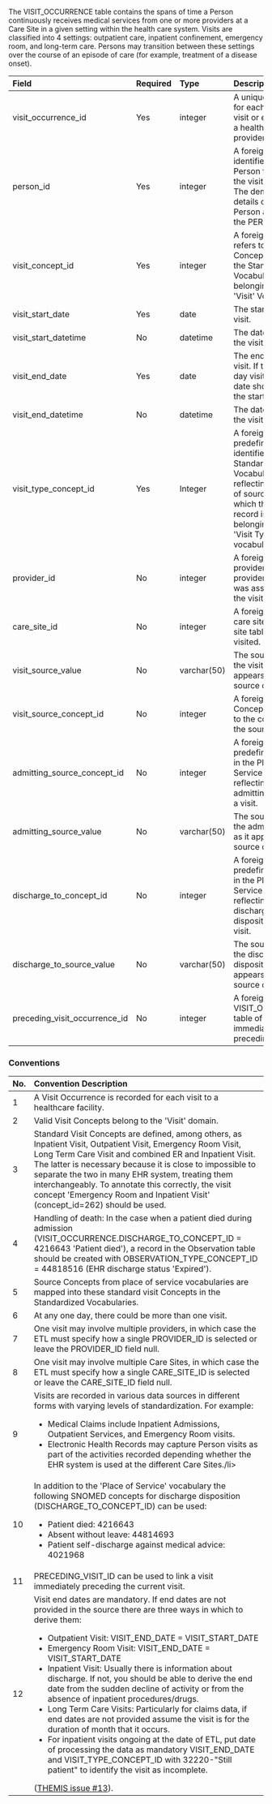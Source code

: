 The VISIT_OCCURRENCE table contains the spans of time a Person continuously receives medical services from one or more providers at a Care Site in a given setting within the health care system. Visits are classified into 4 settings: outpatient care, inpatient confinement, emergency room, and long-term care. Persons may transition between these settings over the course of an episode of care (for example, treatment of a disease onset). 

Field|Required|Type|Description
:------------------------|:--------|:-----|:-------------------------------------------------
|visit_occurrence_id|Yes|integer|A unique identifier for each Person's visit or encounter at a healthcare provider.|
|person_id|Yes|integer|A foreign key identifier to the Person for whom the visit is recorded. The demographic details of that Person are stored in the PERSON table.|
|visit_concept_id|Yes|integer|A foreign key that refers to a visit Concept identifier in the Standardized Vocabularies belonging to the 'Visit' Vocabulary.|
|visit_start_date|Yes|date|The start date of the visit.|
|visit_start_datetime|No|datetime|The date and time of the visit started.|
|visit_end_date|Yes|date|The end date of the visit. If this is a one-day visit the end date should match the start date.|
|visit_end_datetime|No|datetime|The date and time of the visit end.|
|visit_type_concept_id|Yes|Integer|A foreign key to the predefined Concept identifier in the Standardized Vocabularies reflecting the type of source data from which the visit record is derived belonging to the 'Visit Type' vocabulary.|
|provider_id|No|integer|A foreign key to the provider in the provider table who was associated with the visit.|
|care_site_id|No|integer|A foreign key to the care site in the care site table that was visited.|
|visit_source_value|No|varchar(50)|The source code for the visit as it appears in the source data.|
|visit_source_concept_id|No|integer|A foreign key to a Concept that refers to the code used in the source.|
|admitting_source_concept_id	|No	|integer	|A foreign key to the predefined concept in the Place of Service Vocabulary reflecting the admitting source for a visit.|
|admitting_source_value			|	No|varchar(50)|	The source code for the admitting source as it appears in the source data.|
|discharge_to_concept_id		|No	|	integer	|A foreign key to the predefined concept in the Place of Service Vocabulary reflecting the discharge disposition for a visit.|
|discharge_to_source_value		|	No|	varchar(50)|	The source code for the discharge disposition as it appears in the source data.|
|preceding_visit_occurrence_id	|	No	|integer|A foreign key to the VISIT_OCCURRENCE table of the visit immediately preceding this visit|

### Conventions 

No.|Convention Description
:--------|:------------------------------------   
| 1  | A Visit Occurrence is recorded for each visit to a healthcare facility. |
| 2  | Valid Visit Concepts belong to the 'Visit' domain. |
| 3  | Standard Visit Concepts are defined, among others, as Inpatient Visit, Outpatient Visit, Emergency Room Visit, Long Term Care Visit and combined ER and Inpatient Visit. The latter is necessary because it is close to impossible to separate the two in many EHR system, treating them interchangeably. To annotate this correctly, the visit concept 'Emergency Room and Inpatient Visit' (concept_id=262) should be used.
| 4  | Handling of death: In the case when a patient died during admission (VISIT_OCCURRENCE.DISCHARGE_TO_CONCEPT_ID = 4216643 'Patient died'), a record in the Observation table should be created with OBSERVATION_TYPE_CONCEPT_ID = 44818516 (EHR discharge status 'Expired').|
| 5  | Source Concepts from place of service vocabularies are mapped into these standard visit Concepts in the Standardized Vocabularies. |
| 6  | At any one day, there could be more than one visit. |
| 7  | One visit may involve multiple providers, in which case the ETL must specify how a single PROVIDER_ID is selected or leave the PROVIDER_ID field null. |
| 8  | One visit may involve multiple Care Sites, in which case the ETL must specify how a single CARE_SITE_ID is selected or leave the CARE_SITE_ID field null.
| 9  | Visits are recorded in various data sources in different forms with varying levels of standardization. For example:<br><ul><li>Medical Claims include Inpatient Admissions, Outpatient Services, and Emergency Room visits.</li><li>Electronic Health Records may capture Person visits as part of the activities recorded depending whether the EHR system is used at the different Care Sites./li></ul> |
| 10 | In addition to the 'Place of Service' vocabulary the following SNOMED concepts for discharge disposition (DISCHARGE_TO_CONCEPT_ID) can be used:<br><ul><li>Patient died: 4216643</li><li>Absent without leave: 44814693</li><li>Patient self-discharge against medical advice: 4021968</li></ul> |
| 11 | PRECEDING_VISIT_ID can be used to link a visit immediately preceding the current visit. |
| 12 | Visit end dates are mandatory. If end dates are not provided in the source there are three ways in which to derive them:<br><ul><li>Outpatient Visit: VISIT_END_DATE = VISIT_START_DATE</li><li>Emergency Room Visit: VISIT_END_DATE = VISIT_START_DATE</li><li>Inpatient Visit: Usually there is information about discharge. If not, you should be able to derive the end date from the sudden decline of activity or from the absence of inpatient procedures/drugs.</li><li>Long Term Care Visits: Particularly for claims data, if end dates are not provided assume the visit is for the duration of month that it occurs.</li><li>For inpatient visits ongoing at the date of ETL, put date of processing the data as mandatory VISIT_END_DATE and VISIT_TYPE_CONCEPT_ID with 32220-"Still patient" to identify the visit as incomplete.</li></ul>([THEMIS issue #13](https://github.com/OHDSI/Themis/issues/13)).|
